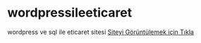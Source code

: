 # wordpressileeticaret
wordpress ve sql ile eticaret sitesi
<a href="https://www.denemecik.epizy.com/">Siteyi Görüntülemek için Tıkla</a>
